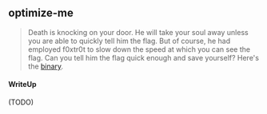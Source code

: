 ## optimize-me

> Death is knocking on your door. He will take your soul away unless you are able to quickly tell him the flag. But of course, he had employed f0xtr0t to slow down the speed at which you can see the flag. Can you tell him the flag quick enough and save yourself? 
> Here's the [binary](./optimize-me).

#### WriteUp

(TODO)